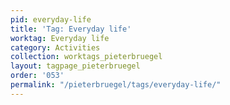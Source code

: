 ```yaml
---
pid: everyday-life
title: 'Tag: Everyday life'
worktag: Everyday life
category: Activities
collection: worktags_pieterbruegel
layout: tagpage_pieterbruegel
order: '053'
permalink: "/pieterbruegel/tags/everyday-life/"
---
```

